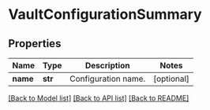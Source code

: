 # VaultConfigurationSummary


## Properties
Name | Type | Description | Notes
------------ | ------------- | ------------- | -------------
**name** | **str** | Configuration name. | [optional] 

[[Back to Model list]](../README.md#documentation-for-models) [[Back to API list]](../README.md#documentation-for-api-endpoints) [[Back to README]](../README.md)


